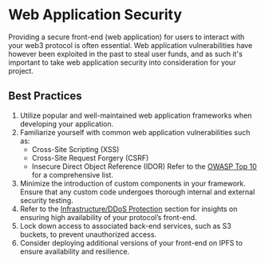 # Web Application Security

Providing a secure front-end (web application) for users to interact with your web3 protocol is often essential. Web application vulnerabilities have however been exploited in the past to steal user funds, and as such it's important to take web application security into consideration for your project.

## Best Practices

1. Utilize popular and well-maintained web application frameworks when developing your application.
2. Familiarize yourself with common web application vulnerabilities such as:
    - Cross-Site Scripting (XSS)
    - Cross-Site Request Forgery (CSRF)
    - Insecure Direct Object Reference (IDOR)
  Refer to the [OWASP Top 10](https://owasp.org/www-project-top-ten/) for a comprehensive list.
3. Minimize the introduction of custom components in your framework. Ensure that any custom code undergoes thorough internal and external security testing.
4. Refer to the [Infrastructure/DDoS Protection](../infrastructure/ddos-protection.md) section for insights on ensuring high availability of your protocol’s front-end.
5. Lock down access to associated back-end services, such as S3 buckets, to prevent unauthorized access.
6. Consider deploying additional versions of your front-end on IPFS to ensure availability and resilience.
